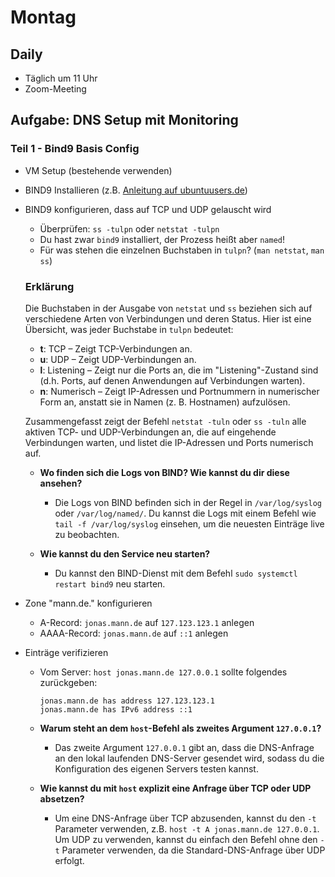 # Montag

## Daily

* Täglich um 11 Uhr
* Zoom-Meeting

## Aufgabe: DNS Setup mit Monitoring

### Teil 1 - Bind9 Basis Config

* VM Setup (bestehende verwenden)
* BIND9 Installieren (z.B. [Anleitung auf ubuntuusers.de](https://wiki.ubuntuusers.de/DNS-Server_Bind/))
* BIND9 konfigurieren, dass auf TCP und UDP gelauscht wird
    * Überprüfen: `ss -tulpn` oder `netstat -tulpn`
    * Du hast zwar `bind9` installiert, der Prozess heißt aber `named`!
    * Für was stehen die einzelnen Buchstaben in `tulpn`? (`man netstat`, `man ss`)

    ### Erklärung
    Die Buchstaben in der Ausgabe von `netstat` und `ss` beziehen sich auf verschiedene Arten von Verbindungen und deren Status. Hier ist eine Übersicht, was jeder Buchstabe in `tulpn` bedeutet:
    
    - **t**: TCP – Zeigt TCP-Verbindungen an.
    - **u**: UDP – Zeigt UDP-Verbindungen an.
    - **l**: Listening – Zeigt nur die Ports an, die im "Listening"-Zustand sind (d.h. Ports, auf denen Anwendungen auf Verbindungen warten).
    - **n**: Numerisch – Zeigt IP-Adressen und Portnummern in numerischer Form an, anstatt sie in Namen (z. B. Hostnamen) aufzulösen.

    Zusammengefasst zeigt der Befehl `netstat -tuln` oder `ss -tuln` alle aktiven TCP- und UDP-Verbindungen an, die auf eingehende Verbindungen warten, und listet die IP-Adressen und Ports numerisch auf.

    * **Wo finden sich die Logs von BIND? Wie kannst du dir diese ansehen?**
      - Die Logs von BIND befinden sich in der Regel in `/var/log/syslog` oder `/var/log/named/`. Du kannst die Logs mit einem Befehl wie `tail -f /var/log/syslog` einsehen, um die neuesten Einträge live zu beobachten.

    * **Wie kannst du den Service neu starten?**
      - Du kannst den BIND-Dienst mit dem Befehl `sudo systemctl restart bind9` neu starten.

* Zone "mann.de." konfigurieren
    * A-Record: `jonas.mann.de` auf `127.123.123.1` anlegen
    * AAAA-Record: `jonas.mann.de` auf `::1` anlegen
* Einträge verifizieren
    * Vom Server: `host jonas.mann.de 127.0.0.1` sollte folgendes zurückgeben:
      ```
      jonas.mann.de has address 127.123.123.1
      jonas.mann.de has IPv6 address ::1
      ```
    * **Warum steht an dem `host`-Befehl als zweites Argument `127.0.0.1`?**
      - Das zweite Argument `127.0.0.1` gibt an, dass die DNS-Anfrage an den lokal laufenden DNS-Server gesendet wird, sodass du die Konfiguration des eigenen Servers testen kannst.

    * **Wie kannst du mit `host` explizit eine Anfrage über TCP oder UDP absetzen?**
      - Um eine DNS-Anfrage über TCP abzusenden, kannst du den `-t` Parameter verwenden, z.B. `host -t A jonas.mann.de 127.0.0.1`. Um UDP zu verwenden, kannst du einfach den Befehl ohne den `-t` Parameter verwenden, da die Standard-DNS-Anfrage über UDP erfolgt.
